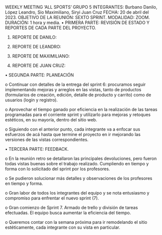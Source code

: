 WEEKLY MEETING ‘ALL SPORTS’
GRUPO 5
INTEGRANTES: Burbano Danilo, López Leandro, Sio Maximiliano, Siryi Juan Cruz
FECHA: 20 de abril del 2023.
OBJETIVO DE LA REUNIÓN: SEXTO SPRINT.
MODALIDAD: ZOOM.
DURACIÓN: 1 hora y media.
•	PRIMERA PARTE: REVISIÓN DE ESTADO Y REPORTES DE CADA PARTE DEL PROYECTO.

1.	REPORTE DE DANILO:  

2.	REPORTE DE LEANDRO: 

3.	REPORTE DE MAXIMILIANO: 

4.	REPORTE DE JUAN CRUZ: 


•	SEGUNDA PARTE: PLANEACIÓN

o	Continuar con detalles de la entrega del sprint 6: procuramos seguir implementando mejoras y arreglos en las vistas, tanto de productos (formularios de creación, edición, detalle de producto y carrito) como de usuarios (login y registro). 

o	Aprovechar el tiempo ganado por eficiencia en la realización de las tareas programadas para el corriente sprint y utilizarlo para mejoras y retoques estéticos, en su mayoría, dentro del sitio web. 

o	Siguiendo con el anterior punto, cada integrante va a enfocar sus esfuerzos de acá hasta que termine el proyecto en ir mejorando las versiones de las vistas correspondientes.



•	TERCERA PARTE: FEEDBACK.

o	En la reunión retro se detallaron las principales devoluciones, pero fueron todas vistas buenas sobre el trabajo realizado. Cumpliendo en tiempo y forma con lo solicitado del sprint por los profesores.


o	Se pudieron solucionar más detalles y observaciones de los profesores en tiempo y forma.

o	Gran labor de todos los integrantes del equipo y se nota entusiasmo y compromiso para enfrentar el nuevo sprint (7).

o	Gran comienzo de Sprint 7. Armado de trello y división de tareas efectuadas. El equipo busca aumentar la eficiencia del tiempo. 

o	Queremos contar con la semana próxima para ir remodelando el sitio estéticamente, cada integrante con su vista en particular.

